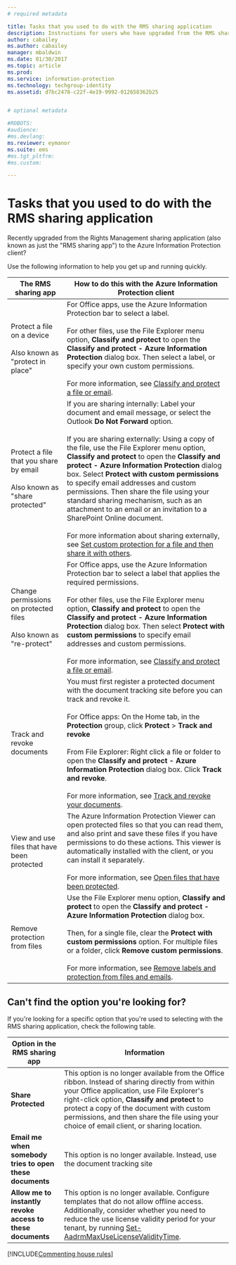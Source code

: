 ```yaml
---
# required metadata

title: Tasks that you used to do with the RMS sharing application
description: Instructions for users who have upgraded from the RMS sharing application to the Azure Information Protection client. 
author: cabailey
ms.author: cabailey
manager: mbaldwin
ms.date: 01/30/2017
ms.topic: article
ms.prod:
ms.service: information-protection
ms.technology: techgroup-identity
ms.assetid: d7bc2478-c22f-4e19-9992-012658362b25


# optional metadata

#ROBOTS:
#audience:
#ms.devlang:
ms.reviewer: eymanor
ms.suite: ems
#ms.tgt_pltfrm:
#ms.custom:

---
```


# Tasks that you used to do with the RMS sharing application

Recently upgraded from the Rights Management sharing application (also known as just the "RMS sharing app") to the Azure Information Protection client? 

Use the following information to help you get up and running quickly.

|The RMS sharing app|How to do this with the Azure Information Protection client
|-----------|--------------------|
|Protect a file on a device <br /><br />Also known as "protect in place"|For Office apps, use the Azure Information Protection bar to select a label.<br /><br />For other files, use the File Explorer menu option, **Classify and protect** to open the **Classify and protect - Azure Information Protection** dialog box. Then select a label, or specify your own custom permissions. <br /><br />For more information, see [Classify and protect a file or email](client-classify-protect.md).
|Protect a file that you share by email <br /><br />Also known as "share protected"|If you are sharing internally: Label your document and email message, or select the Outlook **Do Not Forward** option. <br /><br /> If you are sharing externally: Using a copy of the file, use the File Explorer menu option, **Classify and protect** to open the **Classify and protect - Azure Information Protection** dialog box. Select **Protect with custom permissions** to specify email addresses and custom permissions. Then share the file using your standard sharing mechanism, such as an attachment to an email or an invitation to a SharePoint Online document.<br /><br />For more information about sharing externally, see [Set custom protection for a file and then share it with others](client-protect-share.md).
|Change permissions on protected files <br /><br />Also known as "re-protect"|For Office apps, use the Azure Information Protection bar to select a label that applies the required permissions.<br /><br />For other files, use the File Explorer menu option, **Classify and protect** to open the **Classify and protect - Azure Information Protection** dialog box. Then select **Protect with custom permissions** to specify email addresses and custom permissions.<br /><br />For more information, see [Classify and protect a file or email](client-classify-protect.md).
|Track and revoke documents|You must first register a protected document with the document tracking site before you can track and revoke it.<br /><br />For Office apps: On the Home tab, in the **Protection** group, click **Protect** > **Track and revoke**<br /><br />From File Explorer: Right click a file or folder to open the **Classify and protect - Azure Information Protection** dialog box. Click **Track and revoke**. <br /><br />For more information, see [Track and revoke your documents](client-track-revoke.md).
|View and use files that have been protected|The Azure Information Protection Viewer can open protected files so that you can read them, and also print and save these files if you have permissions to do these actions. This viewer is automatically installed with the client, or you can install it separately.<br /><br />For more information, see [Open files that have been protected](client-view-use-files.md).
|Remove protection from files|Use the File Explorer menu option, **Classify and protect** to open the **Classify and protect - Azure Information Protection** dialog box. <br /><br />Then, for a single file, clear the **Protect with custom permissions** option. For multiple files or a folder, click **Remove custom permissions**.<br /><br />For more information, see [Remove labels and protection from files and emails](client-remove-label-protection.md).|

## Can't find the option you're looking for?

If you're looking for a specific option that you're used to selecting with the RMS sharing application, check the following table.

|Option in the RMS sharing app|Information
|-----------|--------------------|
|**Share Protected**|This option is no longer available from the Office ribbon. Instead of sharing directly from within your Office application, use File Explorer's right-click option, **Classify and protect** to protect a copy of the document with custom permissions, and then share the file using your choice of email client, or sharing location.
|**Email me when somebody tries to open these documents**|This option is no longer available. Instead, use the document tracking site
|**Allow me to instantly revoke access to these documents**|This option is no longer available. Configure templates that do not allow offline access. Additionally, consider whether you need to reduce the use license validity period for your tenant, by running [Set-AadrmMaxUseLicenseValidityTime](/powershell/aadrm/vlatest/set-aadrmmaxuselicensevaliditytime).







[!INCLUDE[Commenting house rules](../includes/houserules.md)]  
